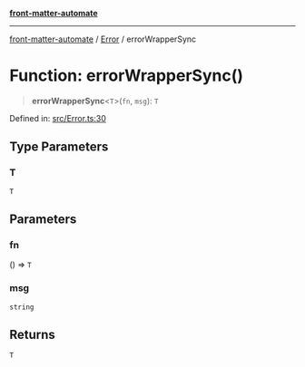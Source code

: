 [**front-matter-automate**](../../README.md)

***

[front-matter-automate](../../modules.md) / [Error](../README.md) / errorWrapperSync

# Function: errorWrapperSync()

> **errorWrapperSync**\<`T`\>(`fn`, `msg`): `T`

Defined in: [src/Error.ts:30](https://github.com/Christian-Me/folder-to-tags-plugin/blob/c4f3804089f2bfe27979efdfa349dd5a9da04cc5/src/Error.ts#L30)

## Type Parameters

### T

`T`

## Parameters

### fn

() => `T`

### msg

`string`

## Returns

`T`
